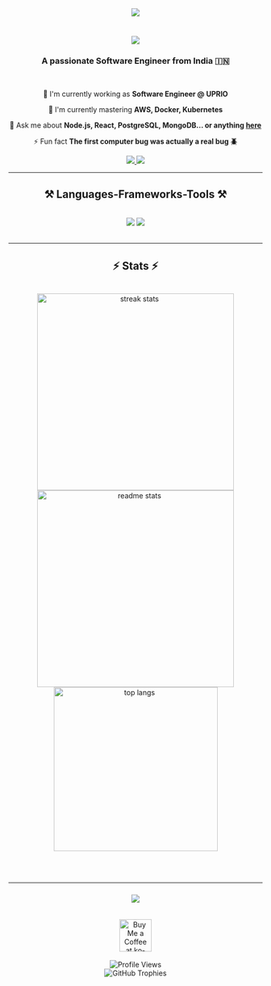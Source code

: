 
<!-- Dynamic Quotes -->
<!--
<div align="center">
  <img src="https://quotes-github-readme.vercel.app/api?type=horizontal&theme=radical" />
</div>
-->

<div align="center">
    <img src="https://quotes-github-readme.vercel.app/api?type=horizontal&theme=tokyonight&animation=grow_out_in" />
</div>

<h1 align="center">
    <img src="https://readme-typing-svg.herokuapp.com/?font=Righteous&size=35&center=true&vCenter=true&width=500&height=70&duration=4000&lines=Hi+There!+👋;+I'm+Ragul+Palanisamy!;" />
</h1>

<h3 align="center">A passionate Software Engineer from India 🇮🇳</h3>

<br/>

<div align="center">
 
 🔭 I'm currently working as **Software Engineer @ UPRIO**
 
 🌱 I'm currently mastering **AWS, Docker, Kubernetes**

 💬 Ask me about **Node.js, React, PostgreSQL, MongoDB... or anything [here](https://github.com/ragulpalanisamy/ragulpalanisamy/issues)**

 ⚡ Fun fact **The first computer bug was actually a real bug 🪲**
 
 </div>
 
<div align="center"> 
 <a href="mailto:ragulpalanisamy1001@gmail.com?subject=Hello%20from%20GitHub!&body=Hi%20Ragul,%20I%20saw%20your%20GitHub%20profile...">
    <img src="https://img.shields.io/badge/Gmail-D14836?style=for-the-badge&logo=gmail&logoColor=white" />
</a>
  <a href="https://linkedin.com/in/ragul-palanisamy-139346194" target="_blank">
    <img src="https://img.shields.io/badge/LinkedIn-0077B5?style=for-the-badge&logo=linkedin&logoColor=white" />
  </a>
<!--   <a href="https://ragulpalanisamy.github.io" target="_blank">
     <img src="https://img.shields.io/badge/Portfolio-FF5722?style=for-the-badge&logo=todoist&logoColor=white" /> 
  </a> -->
</div>

 <hr/>
 
<h2 align="center">⚒️ Languages-Frameworks-Tools ⚒️</h2>
<br/>
<div align="center">
    <img src="https://skillicons.dev/icons?i=react,bootstrap,mui,html,css,vscode,github,figma,tailwind,git" />
    <img src="https://skillicons.dev/icons?i=nodejs,python,javascript,typescript,express,firebase,mongodb,nextjs,mysql,postgresql" /><br>
</div>

<br/>
<hr/>

<h2 align="center">⚡ Stats ⚡</h2>
<br>
<div align=center>
  <img width=390 src="https://github-readme-streak-stats-salesp07.vercel.app/?user=ragulpalanisamy&count_private=true&theme=react&border_radius=10" alt="streak stats"/>
  <img width=390 src="https://github-readme-stats-salesp07.vercel.app/api?username=ragulpalanisamy&count_private=true&show_icons=true&theme=react&rank_icon=github&border_radius=10" alt="readme stats" />
  <br/>
  <img width=325 align="center" src="https://github-readme-stats-salesp07.vercel.app/api/top-langs/?username=ragulpalanisamy&hide=HTML&langs_count=8&layout=compact&theme=react&border_radius=10&size_weight=0.5&count_weight=0.5&exclude_repo=github-readme-stats" alt="top langs" />
</div>

<br/><br/>

<hr/>

<h3 align="center">
    <img src="https://readme-typing-svg.herokuapp.com/?font=Righteous&size=25&center=true&vCenter=true&width=500&height=70&duration=4000&lines=Thanks+for+visiting!+✌️;+Shoot+me+a+message+on+Linkedin!;I'm+always+down+to+collab+:)">
</h3>

<br/>

<div align="center">
<a href='https://ko-fi.com/ragulpalanisamy' target='_blank'><img height='64' style='border:0px;height:64px;' src='https://storage.ko-fi.com/cdn/kofi1.png?v=3' border='0' alt='Buy Me a Coffee at ko-fi.com' /></a>
</div>

<br/>

<!-- Profile Views Counter -->
<div align="center">
    <img src="https://komarev.com/ghpvc/?username=ragulpalanisamy&style=for-the-badge&color=brightgreen" alt="Profile Views">
</div>

<!-- GitHub Trophies -->
<div align="center">
    <img src="https://github-profile-trophy.vercel.app/?username=ragulpalanisamy&theme=darkhub&no-frame=true&no-bg=false&margin-w=4" alt="GitHub Trophies">
</div>
